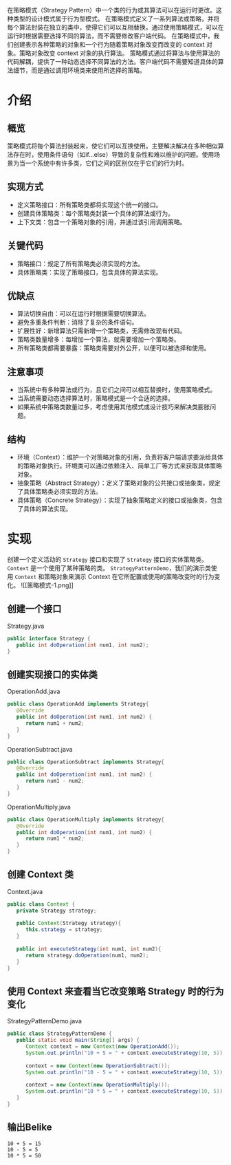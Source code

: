 在策略模式（Strategy Pattern）中一个类的行为或其算法可以在运行时更改。这种类型的设计模式属于行为型模式。
在策略模式定义了一系列算法或策略，并将每个算法封装在独立的类中，使得它们可以互相替换。通过使用策略模式，可以在运行时根据需要选择不同的算法，而不需要修改客户端代码。
在策略模式中，我们创建表示各种策略的对象和一个行为随着策略对象改变而改变的 context 对象。策略对象改变 context 对象的执行算法。
策略模式通过将算法与使用算法的代码解耦，提供了一种动态选择不同算法的方法。客户端代码不需要知道具体的算法细节，而是通过调用环境类来使用所选择的策略。

# 介绍
## 概览
策略模式将每个算法封装起来，使它们可以互换使用。主要解决解决在多种相似算法存在时，使用条件语句（如if...else）导致的复杂性和难以维护的问题。使用场景为当一个系统中有许多类，它们之间的区别仅在于它们的行为时。

## 实现方式
- 定义策略接口：所有策略类都将实现这个统一的接口。
- 创建具体策略类：每个策略类封装一个具体的算法或行为。
- 上下文类：包含一个策略对象的引用，并通过该引用调用策略。

## 关键代码
- 策略接口：规定了所有策略类必须实现的方法。
- 具体策略类：实现了策略接口，包含具体的算法实现。

## 优缺点
* 算法切换自由：可以在运行时根据需要切换算法。
* 避免多重条件判断：消除了复杂的条件语句。
* 扩展性好：新增算法只需新增一个策略类，无需修改现有代码。
* 策略类数量增多：每增加一个算法，就需要增加一个策略类。
* 所有策略类都需要暴露：策略类需要对外公开，以便可以被选择和使用。

## 注意事项
- 当系统中有多种算法或行为，且它们之间可以相互替换时，使用策略模式。
- 当系统需要动态选择算法时，策略模式是一个合适的选择。
- 如果系统中策略类数量过多，考虑使用其他模式或设计技巧来解决类膨胀问题。

## 结构
- 环境（Context）：维护一个对策略对象的引用，负责将客户端请求委派给具体的策略对象执行。环境类可以通过依赖注入、简单工厂等方式来获取具体策略对象。
- 抽象策略（Abstract Strategy）：定义了策略对象的公共接口或抽象类，规定了具体策略类必须实现的方法。
- 具体策略（Concrete Strategy）：实现了抽象策略定义的接口或抽象类，包含了具体的算法实现。

# 实现

创建一个定义活动的 `Strategy` 接口和实现了 `Strategy` 接口的实体策略类。`Context` 是一个使用了某种策略的类。
`StrategyPatternDemo`，我们的演示类使用 `Context` 和策略对象来演示 Context 在它所配置或使用的策略改变时的行为变化。
![[策略模式-1.png]]

## 创建一个接口
Strategy.java
```java
public interface Strategy {
   public int doOperation(int num1, int num2);
}
```

## 创建实现接口的实体类
OperationAdd.java
```java
public class OperationAdd implements Strategy{
   @Override
   public int doOperation(int num1, int num2) {
      return num1 + num2;
   }
}
```
OperationSubtract.java
```java
public class OperationSubtract implements Strategy{
   @Override
   public int doOperation(int num1, int num2) {
      return num1 - num2;
   }
}
```
OperationMultiply.java
```java
public class OperationMultiply implements Strategy{
   @Override
   public int doOperation(int num1, int num2) {
      return num1 * num2;
   }
}
```

## 创建 Context 类
Context.java
```java
public class Context {
   private Strategy strategy;
 
   public Context(Strategy strategy){
      this.strategy = strategy;
   }
 
   public int executeStrategy(int num1, int num2){
      return strategy.doOperation(num1, num2);
   }
}
```

## 使用 Context 来查看当它改变策略 Strategy 时的行为变化
StrategyPatternDemo.java
```java
public class StrategyPatternDemo {
   public static void main(String[] args) {
      Context context = new Context(new OperationAdd());    
      System.out.println("10 + 5 = " + context.executeStrategy(10, 5));
 
      context = new Context(new OperationSubtract());      
      System.out.println("10 - 5 = " + context.executeStrategy(10, 5));
 
      context = new Context(new OperationMultiply());    
      System.out.println("10 * 5 = " + context.executeStrategy(10, 5));
   }
}
```

## 输出Belike
```text
10 + 5 = 15
10 - 5 = 5
10 * 5 = 50
```